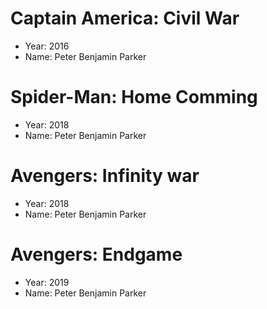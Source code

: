 # Captain America: Civil War
- Year: 2016
- Name: Peter Benjamin Parker
# Spider-Man: Home Comming
- Year: 2018
- Name: Peter Benjamin Parker
# Avengers: Infinity war
- Year: 2018
- Name: Peter Benjamin Parker
# Avengers: Endgame
- Year: 2019
- Name: Peter Benjamin Parker
